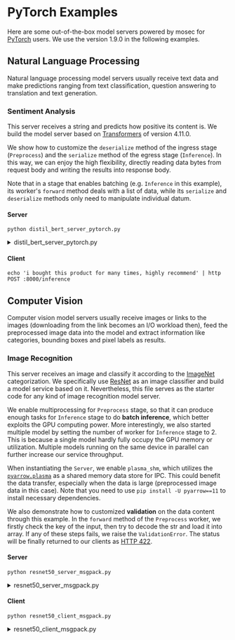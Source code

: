# PyTorch Examples

Here are some out-of-the-box model servers powered by mosec for [PyTorch](https://pytorch.org/) users. We use the version 1.9.0 in the following examples.

## Natural Language Processing

Natural language processing model servers usually receive text data and make predictions ranging from text classification, question answering to translation and text generation.

### Sentiment Analysis

This server receives a string and predicts how positive its content is. We build the model server based on [Transformers](https://github.com/huggingface/transformers) of version 4.11.0.

We show how to customize the `deserialize` method of the ingress stage (`Preprocess`) and the `serialize` method of the egress stage (`Inference`). In this way, we can enjoy the high flexibility, directly reading data bytes from request body and writing the results into response body.

Note that in a stage that enables batching (e.g. `Inference` in this example), its worker's `forward` method deals with a list of data, while its `serialize` and `deserialize` methods only need to manipulate individual datum.

#### Server

```shell
python distil_bert_server_pytorch.py
```

<details>
<summary>distil_bert_server_pytorch.py</summary>

```{include} ../../../examples/distil_bert_server_pytorch.py
:code: python
```

</details>

#### Client

```shell
echo 'i bought this product for many times, highly recommend' | http POST :8000/inference
```

## Computer Vision

Computer vision model servers usually receive images or links to the images (downloading from the link becomes an I/O workload then), feed the preprocessed image data into the model and extract information like categories, bounding boxes and pixel labels as results.

### Image Recognition

This server receives an image and classify it according to the [ImageNet](https://www.image-net.org/) categorization. We specifically use [ResNet](https://arxiv.org/abs/1512.03385) as an image classifier and build a model service based on it. Nevertheless, this file serves as the starter code for any kind of image recognition model server.

We enable multiprocessing for `Preprocess` stage, so that it can produce enough tasks for `Inference` stage to do **batch inference**, which better exploits the GPU computing power. More interestingly, we also started multiple model by setting the number of worker for `Inference` stage to 2. This is because a single model hardly fully occupy the GPU memory or utilization. Multiple models running on the same device in parallel can further increase our service throughput.

When instantiating the `Server`, we enable `plasma_shm`, which utilizes the [`pyarrow.plasma`](https://arrow.apache.org/docs/11.0/python/plasma.html) as a shared memory data store for IPC. This could benefit the data transfer, especially when the data is large (preprocessed image data in this case). Note that you need to use `pip install -U pyarrow==11` to install necessary dependencies.

We also demonstrate how to customized **validation** on the data content through this example. In the `forward` method of the `Preprocess` worker, we firstly check the key of the input, then try to decode the str and load it into array. If any of these steps fails, we raise the `ValidationError`. The status will be finally returned to our clients as [HTTP 422](https://developer.mozilla.org/en-US/docs/Web/HTTP/Status/422).

#### Server

```shell
python resnet50_server_msgpack.py
```

<details>
<summary>resnet50_server_msgpack.py</summary>

```{include} ../../../examples/resnet50_server_msgpack.py
:code: python
```

</details>

#### Client

```shell
python resnet50_client_msgpack.py
```

<details>
<summary>resnet50_client_msgpack.py</summary>

```{include} ../../../examples/resnet50_client_msgpack.py
:code: python
```

</details>
